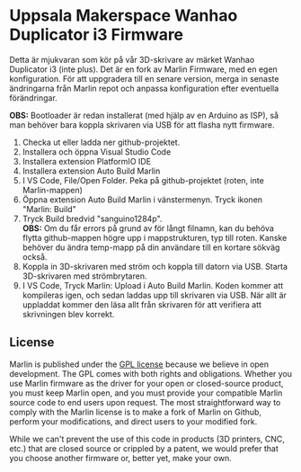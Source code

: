 # Uppsala Makerspace Wanhao Duplicator i3 Firmware

Detta är mjukvaran som kör på vår 3D-skrivare av märket Wanhao Duplicator i3 (inte plus). Det är en fork av Marlin Firmware, med en egen konfiguration. För att uppgradera till en senare version, merga in senaste ändringarna från Marlin repot och anpassa konfiguration efter eventuella förändringar.

**OBS:** Bootloader är redan installerat (med hjälp av en Arduino as ISP), så man behöver bara koppla skrivaren via USB för att flasha nytt firmware.

1. Checka ut eller ladda ner github-projektet.
1. Installera och öppna Visual Studio Code
1. Installera extension PlatformIO IDE
1. Installera extension Auto Build Marlin
1. I VS Code, File/Open Folder. Peka på github-projektet (roten, inte Marlin-mappen)
1. Öppna extension Auto Build Marlin i vänstermenyn. Tryck ikonen "Marlin: Build"
1. Tryck Build bredvid "sanguino1284p".<br />
**OBS:** Om du får errors på grund av för långt filnamn, kan du behöva flytta github-mappen högre upp i mappstrukturen, typ till roten. Kanske behöver du ändra temp-mapp på din användare till en kortare sökväg också.
1. Koppla in 3D-skrivaren med ström och koppla till datorn via USB. Starta 3D-skrivaren med strömbrytaren.
1. I VS Code, Tryck Marlin: Upload i Auto Build Marlin.
Koden kommer att kompileras igen, och sedan laddas upp till skrivaren via USB. När allt är uppladdat kommer den läsa allt från skrivaren för att verifiera att skrivningen blev korrekt.

## License

Marlin is published under the [GPL license](/LICENSE) because we believe in open development. The GPL comes with both rights and obligations. Whether you use Marlin firmware as the driver for your open or closed-source product, you must keep Marlin open, and you must provide your compatible Marlin source code to end users upon request. The most straightforward way to comply with the Marlin license is to make a fork of Marlin on Github, perform your modifications, and direct users to your modified fork.

While we can't prevent the use of this code in products (3D printers, CNC, etc.) that are closed source or crippled by a patent, we would prefer that you choose another firmware or, better yet, make your own.
